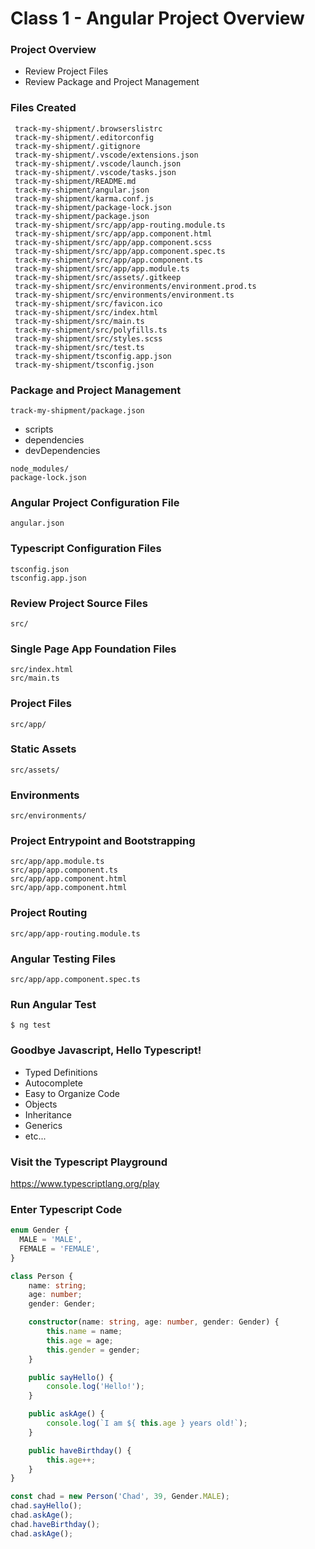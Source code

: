 # Class 1 - Angular Project Overview

### Project Overview
- Review Project Files
- Review Package and Project Management

### Files Created
```shell
 track-my-shipment/.browserslistrc
 track-my-shipment/.editorconfig
 track-my-shipment/.gitignore
 track-my-shipment/.vscode/extensions.json
 track-my-shipment/.vscode/launch.json
 track-my-shipment/.vscode/tasks.json
 track-my-shipment/README.md
 track-my-shipment/angular.json
 track-my-shipment/karma.conf.js
 track-my-shipment/package-lock.json
 track-my-shipment/package.json
 track-my-shipment/src/app/app-routing.module.ts
 track-my-shipment/src/app/app.component.html
 track-my-shipment/src/app/app.component.scss
 track-my-shipment/src/app/app.component.spec.ts
 track-my-shipment/src/app/app.component.ts
 track-my-shipment/src/app/app.module.ts
 track-my-shipment/src/assets/.gitkeep
 track-my-shipment/src/environments/environment.prod.ts
 track-my-shipment/src/environments/environment.ts
 track-my-shipment/src/favicon.ico
 track-my-shipment/src/index.html
 track-my-shipment/src/main.ts
 track-my-shipment/src/polyfills.ts
 track-my-shipment/src/styles.scss
 track-my-shipment/src/test.ts
 track-my-shipment/tsconfig.app.json
 track-my-shipment/tsconfig.json
```

### Package and Project Management
```shell
track-my-shipment/package.json
```

- scripts
- dependencies
- devDependencies

```shell
node_modules/
package-lock.json
```

### Angular Project Configuration File
```shell
angular.json
```

### Typescript Configuration Files
```shell
tsconfig.json
tsconfig.app.json
```

### Review Project Source Files
```shell
src/
```

### Single Page App Foundation Files
```shell
src/index.html
src/main.ts
```

### Project Files
```shell
src/app/
```

### Static Assets
```shell
src/assets/
```

### Environments
```shell
src/environments/
```

### Project Entrypoint and Bootstrapping
```shell
src/app/app.module.ts
src/app/app.component.ts
src/app/app.component.html
src/app/app.component.html
```

### Project Routing
```shell
src/app/app-routing.module.ts
```

### Angular Testing Files
```shell
src/app/app.component.spec.ts
```

### Run Angular Test
```shell
$ ng test
```

### Goodbye Javascript, Hello Typescript!
- Typed Definitions
- Autocomplete
- Easy to Organize Code
- Objects
- Inheritance
- Generics
- etc...

### Visit the Typescript Playground
https://www.typescriptlang.org/play

### Enter Typescript Code
```typescript
enum Gender {
  MALE = 'MALE',
  FEMALE = 'FEMALE',
}

class Person {
    name: string;
    age: number;
    gender: Gender;

    constructor(name: string, age: number, gender: Gender) {
        this.name = name;
        this.age = age;
        this.gender = gender;
    }

    public sayHello() {
        console.log('Hello!');
    }

    public askAge() {
        console.log(`I am ${ this.age } years old!`);
    }

    public haveBirthday() {
        this.age++;
    }
}

const chad = new Person('Chad', 39, Gender.MALE);
chad.sayHello();
chad.askAge();
chad.haveBirthday();
chad.askAge();
```